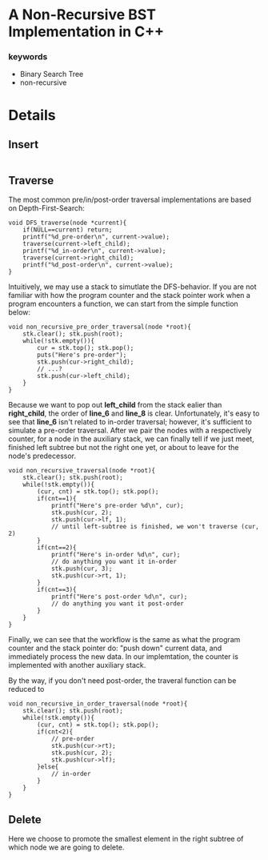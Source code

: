 # A Non-Recursive BST Implementation in C++
### **keywords**
- Binary Search Tree
- non-recursive

Details
==
## Insert
```cpp=

```
## Traverse
The most common pre/in/post-order traversal implementations are based on Depth-First-Search:
```cpp=
void DFS_traverse(node *current){
    if(NULL==current) return;
    printf("%d_pre-order\n", current->value);
    traverse(current->left_child);
    printf("%d_in-order\n", current->value);
    traverse(current->right_child);
    printf("%d_post-order\n", current->value);
}
```
Intuitively, we may use a stack to simutlate the DFS-behavior. If you are not familiar with how the program counter and the stack pointer work when a program encounters a function, we can start from the simple function below:
```cpp=1
void non_recursive_pre_order_traversal(node *root){
    stk.clear(); stk.push(root);
    while(!stk.empty()){
        cur = stk.top(); stk.pop();
        puts("Here's pre-order");
        stk.push(cur->right_child);
        // ...?
        stk.push(cur->left_child);
    }
}
```
Because we want to pop out **left_child** from the stack ealier than **right_child**, the order of **line_6** and **line_8** is clear.
Unfortunately, it's easy to see that **line_6** isn't related to in-order traversal; however, it's sufficient to simulate a pre-order traversal.
After we pair the nodes with a respectively counter, for a node in the auxiliary stack, we can finally tell if we just meet, finished left subtree but not the right one yet, or about to leave for the node's predecessor.
```c++=
void non_recursive_traversal(node *root){
    stk.clear(); stk.push(root);
    while(!stk.empty()){
        (cur, cnt) = stk.top(); stk.pop();
        if(cnt==1){
            printf("Here's pre-order %d\n", cur);
            stk.push(cur, 2);
            stk.push(cur->lf, 1);
            // until left-subtree is finished, we won't traverse (cur, 2)
        }
        if(cnt==2){
            printf("Here's in-order %d\n", cur);
            // do anything you want it in-order
            stk.push(cur, 3);
            stk.push(cur->rt, 1);
        }
        if(cnt==3){
            printf("Here's post-order %d\n", cur);
            // do anything you want it post-order
        }
    }
}
```
Finally, we can see that the workflow is the same as what the program counter and the stack pointer do: "push down" current data, and immediately process the new data.
In our implemtation, the counter is implemented with another auxiliary stack.

By the way, if you don't need post-order, the traveral function can be reduced to
```c++=
void non_recursive_in_order_traversal(node *root){
    stk.clear(); stk.push(root);
    while(!stk.empty()){
        (cur, cnt) = stk.top(); stk.pop();
        if(cnt<2){
            // pre-order
            stk.push(cur->rt);
            stk.push(cur, 2);
            stk.push(cur->lf);
        }else{
            // in-order
        }
    }
}
```

## Delete
Here we choose to promote the smallest element in the right subtree of which node we are going to delete.
